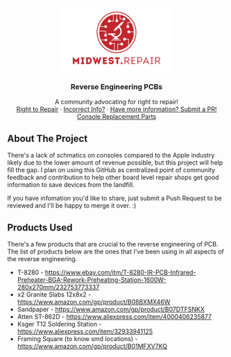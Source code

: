 <!-- PROJECT LOGO -->
<br />
<p align="center">
  <a href="https://github.com/midwest-repair/Reverse-Engineering">
    <img src="images/Logo.png" alt="Logo" width="256" height="150">
  </a>

  <h3 align="center">Reverse Engineering PCBs</h3>

  <p align="center">
    A community advocating for right to repair!
    <br />
    <a href="https://www.repair.org/stand-up">Right to Repair</a>
    ·
    <a href="https://github.com/midwest-repair/Reverse-Engineering/issues">Incorrect Info?</a>
    ·
    <a href="https://github.com/midwest-repair/Reverse-Engineering/pulls">Have more information? Submit a PR!</a>
    <br />
    <a href="https://github.com/midwest-repair/Reverse-Engineering/blob/main/Replacement_Console_Parts.md">Console Replacement Parts</a>
  </p>
</p>

## About The Project

There's a lack of schmatics on consoles compared to the Apple industry likely due to the lower amount of revenue possible, but this project will help fill the gap. 
I plan on using this GitHub as centralized point of community feedback and contribution to help other board level repair shops get good information to save devices from the landfill. 

If you have infomation you'd like to share, just submit a Push Request to be reviewed and I'll be happy to merge it over. :)

## Products Used

There's a few products that are crucial to the reverse engineering of PCB. 
The list of products below are the ones that I've been using in all aspects of the reverse engineering. 

* T-8280 - https://www.ebay.com/itm/T-8280-IR-PCB-Infrared-Preheater-BGA-Rework-Preheating-Station-1600W-280x270mm/232753773337
* x2 Granite Slabs 12x8x2 - https://www.amazon.com/gp/product/B08BXMX46W
* Sandpaper - https://www.amazon.com/gp/product/B07DTFSNKX
* Atten ST-862D - https://www.aliexpress.com/item/4000406235877
* Ksger T12 Soldering Station - https://www.aliexpress.com/item/32933941125
* Framing Square (to know smd locations) - https://www.amazon.com/gp/product/B01MFXV7KQ
